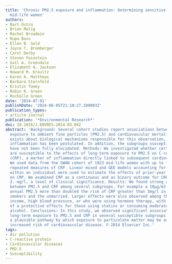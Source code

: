 ```yaml
---
title: 'Chronic PM2.5 exposure and inflammation: Determining sensitive subgroups in
  mid-life women'
authors:
- Bart Ostro
- Brian Malig
- Rachel Broadwin
- Rupa Basu
- Ellen B. Gold
- Joyce T. Bromberger
- Carol Derby
- Steven Feinstein
- Gail A. Greendale
- Elizabeth A. Jackson
- Howard M. Kravitz
- Karen A. Matthews
- Barbara Sternfeld
- Kristin Tomey
- Robin R. Green
- Rochelle Green
date: '2014-07-01'
publishDate: '2024-06-05T21:10:27.199093Z'
publication_types:
- article-journal
publication: '*Environmental Research*'
doi: 10.1016/J.ENVRES.2014.03.042
abstract: 'Background: Several cohort studies report associations between chronic
  exposure to ambient fine particles (PM2.5) and cardiovascular mortality. Uncertainty
  exists about biological mechanisms responsible for this observation, but systemic
  inflammation has been postulated. In addition, the subgroups susceptible to inflammation
  have not been fully elucidated. Methods: We investigated whether certain subgroups
  are susceptible to the effects of long-term exposure to PM2.5 on C-reactive protein
  (CRP), a marker of inflammation directly linked to subsequent cardiovascular disease.
  We used data from the SWAN cohort of 1923 mid-life women with up to five annual
  repeated measures of CRP. Linear mixed and GEE models accounting for repeated measurements
  within an individual were used to estimate the effects of prior-year PM2.5 exposure
  on CRP. We examined CRP as a continuous and as binary outcome for CRP greater than
  3. mg/l, a level of clinical significance. Results: We found strong associations
  between PM2.5 and CRP among several subgroups. For example a 10μg/m3 increase in
  annual PM2.5 more than doubled the risk of CRP greater than 3mg/l in older diabetics,
  smokers and the unmarried. Larger effects were also observed among those with low
  income, high blood pressure, or who were using hormone therapy, with indications
  of a protective effects for those using statins or consuming moderate amounts of
  alcohol. Conclusions: In this study, we observed significant associations between
  long-term exposure to PM2.5 and CRP in several susceptible subgroups. This suggests
  a plausible pathway by which exposure to particulate matter may be associated with
  increased risk of cardiovascular disease. © 2014 Elsevier Inc.'
tags:
- Air pollution
- C-reactive protein
- Cardiovascular diseases
- PM2.5
- Susceptibility
---
```

